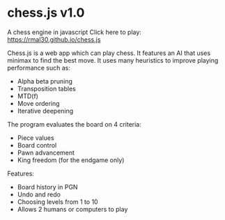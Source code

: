 # chess.js v1.0
A chess engine in javascript
Click here to play: https://rmal30.github.io/chess.js


Chess.js is a web app which can play chess. It features an AI that uses minimax to find the best move. It uses many heuristics to improve playing performance such as:
 - Alpha beta pruning
 - Transposition tables
 - MTD(f)
 - Move ordering
 - Iterative deepening

The program evaluates the board on 4 criteria:
 - Piece values
 - Board control
 - Pawn advancement
 - King freedom (for the endgame only)

Features:
 - Board history in PGN
 - Undo and redo
 - Choosing levels from 1 to 10
 - Allows 2 humans or computers to play
